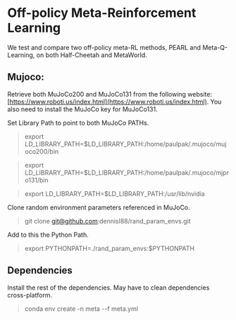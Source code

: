 # Off-policy Meta-Reinforcement Learning
We test and compare two off-policy meta-RL methods, PEARL and Meta-Q-Learning, on both Half-Cheetah and MetaWorld.

## Mujoco: 
Retrieve both MuJoCo200 and MuJoCo131 from the following website: [https://www.roboti.us/index.html](https://www.roboti.us/index.html).
You also need to install the MuJoCo key for MuJoCo131.

Set Library Path to point to both MuJoCo PATHs.
> export LD_LIBRARY_PATH=$LD_LIBRARY_PATH:/home/paulpak/.mujoco/mujoco200/bin 

> export LD_LIBRARY_PATH=$LD_LIBRARY_PATH:/home/paulpak/.mujoco/mjpro131/bin

> export LD_LIBRARY_PATH=$LD_LIBRARY_PATH:/usr/lib/nvidia

Clone random environment parameters referenced in MuJoCo.

> git clone git@github.com:dennisl88/rand_param_envs.git

Add to this the Python Path.
> export PYTHONPATH=./rand_param_envs:$PYTHONPATH

## Dependencies
Install the rest of the dependencies. May have to clean dependencies cross-platform.
> conda env create -n meta --f meta.yml
